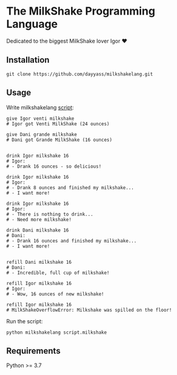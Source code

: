 # The MilkShake Programming Language

Dedicated to the biggest MilkShake lover Igor ❤️

## Installation
```
git clone https://github.com/dayyass/milkshakelang.git
```

## Usage
Write milkshakelang [script](https://github.com/dayyass/milkshakelang/blob/main/script.milkshake):
```
give Igor venti milkshake
# Igor got Venti MilkShake (24 ounces)

give Dani grande milkshake
# Dani got Grande MilkShake (16 ounces)


drink Igor milkshake 16
# Igor:
# - Drank 16 ounces - so delicious!

drink Igor milkshake 16
# Igor:
# - Drank 8 ounces and finished my milkshake...
# - I want more!

drink Igor milkshake 16
# Igor:
# - There is nothing to drink...
# - Need more milkshake!

drink Dani milkshake 16
# Dani:
# - Drank 16 ounces and finished my milkshake...
# - I want more!


refill Dani milkshake 16
# Dani:
# - Incredible, full cup of milkshake!

refill Igor milkshake 16
# Igor:
# - Wow, 16 ounces of new milkshake!

refill Igor milkshake 16
# MilkShakeOverflowError: Milkshake was spilled on the floor!

```

Run the script:
```
python milkshakelang script.milkshake
```

## Requirements
Python >= 3.7
